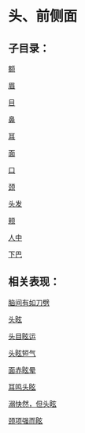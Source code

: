 # 头、前侧面## 子目录：[额](https://www.gmzyjc.com/read/biaoxian/cat_额.md)[眉](https://www.gmzyjc.com/read/biaoxian/cat_眉.md)[目](https://www.gmzyjc.com/read/biaoxian/cat_目.md)[鼻](https://www.gmzyjc.com/read/biaoxian/cat_鼻.md)[耳](https://www.gmzyjc.com/read/biaoxian/cat_耳.md)[面](https://www.gmzyjc.com/read/biaoxian/cat_面.md)[口](https://www.gmzyjc.com/read/biaoxian/cat_口.md)[颈](https://www.gmzyjc.com/read/biaoxian/cat_颈.md)[头发](https://www.gmzyjc.com/read/biaoxian/cat_头发.md)[颊](https://www.gmzyjc.com/read/biaoxian/cat_颊.md)[人中](https://www.gmzyjc.com/read/biaoxian/cat_人中.md)[下巴](https://www.gmzyjc.com/read/biaoxian/cat_下巴.md)## 相关表现：[脑间有如刀劈](https://www.gmzyjc.com/search/result?wd=脑间有如刀劈)[头眩](https://www.gmzyjc.com/search/result?wd=头眩)[头目眩运](https://www.gmzyjc.com/search/result?wd=头目眩运)[头眩短气](https://www.gmzyjc.com/search/result?wd=头眩短气)[面赤眩晕](https://www.gmzyjc.com/search/result?wd=面赤眩晕)[耳鸣头眩](https://www.gmzyjc.com/search/result?wd=耳鸣头眩)[溺快然，但头眩](https://www.gmzyjc.com/search/result?wd=溺快然，但头眩)[颈项强而眩](https://www.gmzyjc.com/search/result?wd=颈项强而眩)
